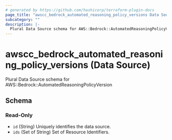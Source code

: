 ```yaml
---
# generated by https://github.com/hashicorp/terraform-plugin-docs
page_title: "awscc_bedrock_automated_reasoning_policy_versions Data Source - terraform-provider-awscc"
subcategory: ""
description: |-
  Plural Data Source schema for AWS::Bedrock::AutomatedReasoningPolicyVersion
---
```


# awscc_bedrock_automated_reasoning_policy_versions (Data Source)

Plural Data Source schema for AWS::Bedrock::AutomatedReasoningPolicyVersion



<!-- schema generated by tfplugindocs -->
## Schema

### Read-Only

- `id` (String) Uniquely identifies the data source.
- `ids` (Set of String) Set of Resource Identifiers.
